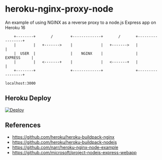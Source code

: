 # heroku-nginx-proxy-node

An example of using NGINX as a reverse proxy to a node.js Express app on Heroku 16

        +--------+       /        +-------------+       /       +-----------------+
        |        |   +------->    |             |   +------->   |                 |
        |  USER  |                |    NGINX    |               |     EXPRESS     |
        |        |   <-------+    |             |   <-------+   |                 |
        +--------+                +-------------+               +-----------------+
                                                                  localhost:3000

## Heroku Deploy

[![Deploy](https://www.herokucdn.com/deploy/button.svg)](https://heroku.com/deploy)

## References
- https://github.com/heroku/heroku-buildpack-nginx
- https://github.com/heroku/heroku-buildpack-nodejs
- https://github.com/narr/heroku-nginx-node-example
- https://github.com/microsoft/project-nodejs-express-webapp
